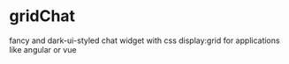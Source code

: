 # gridChat
fancy and dark-ui-styled chat widget with css display:grid for applications like angular or vue
